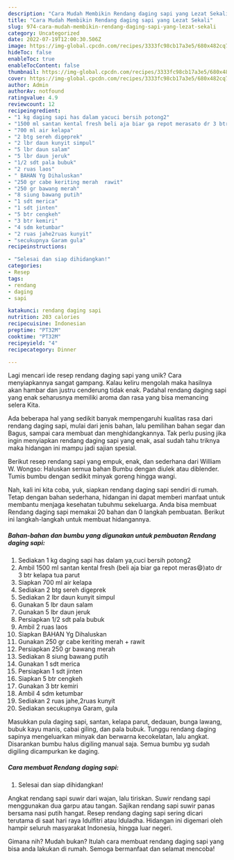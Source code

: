 ```yaml
---
description: "Cara Mudah Membikin Rendang daging sapi yang Lezat Sekali"
title: "Cara Mudah Membikin Rendang daging sapi yang Lezat Sekali"
slug: 974-cara-mudah-membikin-rendang-daging-sapi-yang-lezat-sekali
category: Uncategorized
date: 2022-07-19T12:00:30.506Z
image: https://img-global.cpcdn.com/recipes/3333fc98cb17a3e5/680x482cq70/rendang-daging-sapi-foto-resep-utama.jpg
hideToc: false
enableToc: true
enableTocContent: false
thumbnail: https://img-global.cpcdn.com/recipes/3333fc98cb17a3e5/680x482cq70/rendang-daging-sapi-foto-resep-utama.jpg
cover: https://img-global.cpcdn.com/recipes/3333fc98cb17a3e5/680x482cq70/rendang-daging-sapi-foto-resep-utama.jpg
author: Admin
authorAv: notfound
ratingvalue: 4.9
reviewcount: 12
recipeingredient:
- "1 kg daging sapi has dalam yacuci bersih potong2"
- "1500 ml santan kental fresh beli aja biar ga repot merasato dr 3 btr kelapa tua parut"
- "700 ml air kelapa"
- "2 btg sereh digeprek"
- "2 lbr daun kunyit simpul"
- "5 lbr daun salam"
- "5 lbr daun jeruk"
- "1/2 sdt pala bubuk"
- "2 ruas laos"
- " BAHAN Yg Dihaluskan"
- "250 gr cabe keriting merah  rawit"
- "250 gr bawang merah"
- "8 siung bawang putih"
- "1 sdt merica"
- "1 sdt jinten"
- "5 btr cengkeh"
- "3 btr kemiri"
- "4 sdm ketumbar"
- "2 ruas jahe2ruas kunyit"
- "secukupnya Garam gula"
recipeinstructions:

- "Selesai dan siap dihidangkan!"
categories:
- Resep
tags:
- rendang
- daging
- sapi

katakunci: rendang daging sapi 
nutrition: 203 calories
recipecuisine: Indonesian
preptime: "PT32M"
cooktime: "PT32M"
recipeyield: "4"
recipecategory: Dinner

---
```





Lagi mencari ide resep rendang daging sapi yang unik? Cara menyiapkannya sangat gampang. Kalau keliru mengolah maka hasilnya akan hambar dan justru cenderung tidak enak. Padahal rendang daging sapi yang enak seharusnya memiliki aroma dan rasa yang bisa memancing selera Kita.





Ada beberapa hal yang sedikit banyak mempengaruhi kualitas rasa dari rendang daging sapi, mulai dari jenis bahan, lalu pemilihan bahan segar dan Bagus, sampai cara membuat dan menghidangkannya. Tak perlu pusing jika ingin menyiapkan rendang daging sapi yang enak,      asal sudah tahu triknya maka hidangan ini mampu jadi sajian spesial.














Berikut resep rendang sapi yang empuk, enak, dan sederhana dari William W. Wongso: Haluskan semua bahan Bumbu dengan diulek atau diblender. Tumis bumbu dengan sedikit minyak goreng hingga wangi.






Nah, kali ini kita coba, yuk, siapkan rendang daging sapi sendiri di rumah. Tetap dengan bahan sederhana, hidangan ini dapat memberi manfaat untuk membantu menjaga kesehatan tubuhmu sekeluarga. Anda bisa membuat Rendang daging sapi memakai 20 bahan dan 0 langkah pembuatan. Berikut ini langkah-langkah untuk membuat hidangannya.

<!--inarticleads1-->

##### Bahan-bahan dan bumbu yang digunakan untuk pembuatan Rendang daging sapi:

1. Sediakan 1 kg daging sapi has dalam ya,cuci bersih potong2
1. Ambil 1500 ml santan kental fresh (beli aja biar ga repot meras😄)ato dr 3 btr kelapa tua parut
1. Siapkan 700 ml air kelapa
1. Sediakan 2 btg sereh digeprek
1. Sediakan 2 lbr daun kunyit simpul
1. Gunakan 5 lbr daun salam
1. Gunakan 5 lbr daun jeruk
1. Persiapkan 1/2 sdt pala bubuk
1. Ambil 2 ruas laos
1. Siapkan  BAHAN Yg Dihaluskan
1. Gunakan 250 gr cabe keriting merah + rawit
1. Persiapkan 250 gr bawang merah
1. Sediakan 8 siung bawang putih
1. Gunakan 1 sdt merica
1. Persiapkan 1 sdt jinten
1. Siapkan 5 btr cengkeh
1. Gunakan 3 btr kemiri
1. Ambil 4 sdm ketumbar
1. Sediakan 2 ruas jahe,2ruas kunyit
1. Sediakan secukupnya Garam, gula


Masukkan pula daging sapi, santan, kelapa parut, dedauan, bunga lawang, bubuk kayu manis, cabai giling, dan pala bubuk. Tunggu rendang daging sapinya mengeluarkan minyak dan berwarna kecokelatan, lalu angkat. Disarankan bumbu halus digiling manual saja. Semua bumbu yg sudah digiling dicampurkan ke daging. 

<!--inarticleads2-->

##### Cara membuat Rendang daging sapi:


1. Selesai dan siap dihidangkan!

Angkat rendang sapi suwir dari wajan, lalu tiriskan. Suwir rendang sapi menggunakan dua garpu atau tangan. Sajikan rendang sapi suwir panas bersama nasi putih hangat. Resep rendang daging sapi sering dicari terutama di saat hari raya Idulfitri atau Iduladha. Hidangan ini digemari oleh hampir seluruh masyarakat Indonesia, hingga luar negeri. 

Gimana nih? Mudah bukan? Itulah cara membuat rendang daging sapi yang bisa anda lakukan di rumah. Semoga bermanfaat dan selamat mencoba!
